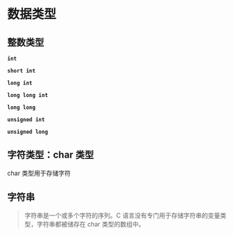 # 数据类型

## 整数类型

**`int`**

**`short int`**

**`long int`**

**`long long int`**

**`long long`**

**`unsigned int`**

**`unsigned long`**

## 字符类型：char 类型

char 类型用于存储字符

## 字符串

> 字符串是一个或多个字符的序列。C 语言没有专门用于存储字符串的变量类型，字符串都被储存在 char 类型的数组中。